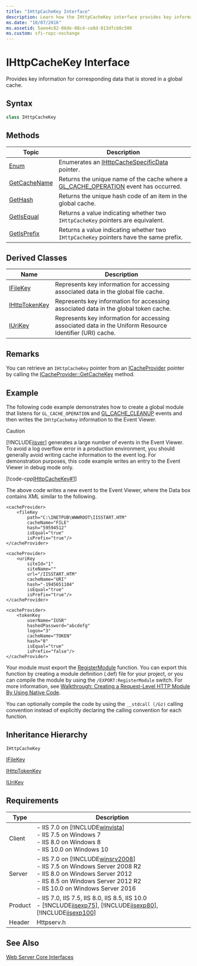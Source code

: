 ```yaml
---
title: "IHttpCacheKey Interface"
description: Learn how the IHttpCacheKey interface provides key information for corresponding data that is stored in a global cache.
ms.date: "10/07/2016"
ms.assetid: 5aee4c82-06de-08c4-ce8d-813dfcb8c506
ms.custom: sfi-ropc-nochange
---
```

# IHttpCacheKey Interface
Provides key information for corresponding data that is stored in a global cache.  
  
## Syntax  
  
```cpp  
class IHttpCacheKey  
```  
  
## Methods  
  
|Topic|Description|  
|-----------|-----------------|  
|[Enum](../../web-development-reference/native-code-api-reference/ihttpcachekey-enum-method.md)|Enumerates an [IHttpCacheSpecificData](../../web-development-reference/native-code-api-reference/ihttpcachespecificdata-interface.md) pointer.|  
|[GetCacheName](../../web-development-reference/native-code-api-reference/ihttpcachekey-getcachename-method.md)|Returns the unique name of the cache where a [GL_CACHE_OPERATION](../../web-development-reference/native-code-api-reference/request-processing-constants.md) event has occurred.|  
|[GetHash](../../web-development-reference/native-code-api-reference/ihttpcachekey-gethash-method.md)|Returns the unique hash code of an item in the global cache.|  
|[GetIsEqual](../../web-development-reference/native-code-api-reference/ihttpcachekey-getisequal-method.md)|Returns a value indicating whether two `IHttpCacheKey` pointers are equivalent.|  
|[GetIsPrefix](../../web-development-reference/native-code-api-reference/ihttpcachekey-getisprefix-method.md)|Returns a value indicating whether two `IHttpCacheKey` pointers have the same prefix.|  
  
## Derived Classes  
  
|Name|Description|  
|----------|-----------------|  
|[IFileKey](../../web-development-reference/native-code-api-reference/ifilekey-interface.md)|Represents key information for accessing associated data in the global file cache.|  
|[IHttpTokenKey](../../web-development-reference/native-code-api-reference/ihttptokenkey-interface.md)|Represents key information for accessing associated data in the global token cache.|  
|[IUriKey](../../web-development-reference/native-code-api-reference/iurikey-interface.md)|Represents key information for accessing associated data in the Uniform Resource Identifier (URI) cache.|  
  
## Remarks  
 You can retrieve an `IHttpCacheKey` pointer from an [ICacheProvider](../../web-development-reference/native-code-api-reference/icacheprovider-interface.md) pointer by calling the [ICacheProvider::GetCacheKey](../../web-development-reference/native-code-api-reference/icacheprovider-getcachekey-method.md) method.  
  
## Example  
 The following code example demonstrates how to create a global module that listens for `GL_CACHE_OPERATION` and [GL_CACHE_CLEANUP](../../web-development-reference/native-code-api-reference/request-processing-constants.md) events and then writes the `IHttpCacheKey` information to the Event Viewer.  
  
> [!CAUTION]
>  [!INCLUDE[iisver](../../wmi-provider/includes/iisver-md.md)] generates a large number of events in the Event Viewer. To avoid a log overflow error in a production environment, you should generally avoid writing cache information to the event log. For demonstration purposes, this code example writes an entry to the Event Viewer in debug mode only.  
  
 [!code-cpp[IHttpCacheKey#1](../../../samples/snippets/cpp/VS_Snippets_IIS/IIS7/IHttpCacheKey/cpp/IHttpCacheKey.cpp#1)]  
  
 The above code writes a new event to the Event Viewer, where the Data box contains XML similar to the following.  
  
```  
<cacheProvider>  
    <fileKey   
        path="C:\INETPUB\WWWROOT\IISSTART.HTM"   
        cacheName="FILE"   
        hash="59594512"   
        isEqual="true"   
        isPrefix="true"/>  
</cacheProvider>  
```  
  
```  
<cacheProvider>  
    <uriKey   
        siteId="1"   
        siteName=""   
        url="/IISSTART.HTM"   
        cacheName="URI"   
        hash="-1945651104"   
        isEqual="true"   
        isPrefix="true"/>  
</cacheProvider>  
```  
  
```  
<cacheProvider>  
    <tokenKey   
        userName="IUSR"   
        hashedPassword="abcdefg"   
        logon="3"   
        cacheName="TOKEN"   
        hash="0"   
        isEqual="true"   
        isPrefix="false"/>  
</cacheProvider>  
```  
  
 Your module must export the [RegisterModule](../../web-development-reference/native-code-api-reference/pfn-registermodule-function.md) function. You can export this function by creating a module definition (.def) file for your project, or you can compile the module by using the `/EXPORT:RegisterModule` switch. For more information, see [Walkthrough: Creating a Request-Level HTTP Module By Using Native Code](../../web-development-reference/native-code-development-overview/walkthrough-creating-a-request-level-http-module-by-using-native-code.md).  
  
 You can optionally compile the code by using the `__stdcall (/Gz)` calling convention instead of explicitly declaring the calling convention for each function.  
  
## Inheritance Hierarchy  
 `IHttpCacheKey`  
  
 [IFileKey](../../web-development-reference/native-code-api-reference/ifilekey-interface.md)  
  
 [IHttpTokenKey](../../web-development-reference/native-code-api-reference/ihttptokenkey-interface.md)  
  
 [IUriKey](../../web-development-reference/native-code-api-reference/iurikey-interface.md)  
  
## Requirements  
  
|Type|Description|  
|----------|-----------------|  
|Client|-   IIS 7.0 on [!INCLUDE[winvista](../../wmi-provider/includes/winvista-md.md)]<br />-   IIS 7.5 on Windows 7<br />-   IIS 8.0 on Windows 8<br />-   IIS 10.0 on Windows 10|  
|Server|-   IIS 7.0 on [!INCLUDE[winsrv2008](../../wmi-provider/includes/winsrv2008-md.md)]<br />-   IIS 7.5 on Windows Server 2008 R2<br />-   IIS 8.0 on Windows Server 2012<br />-   IIS 8.5 on Windows Server 2012 R2<br />-   IIS 10.0 on Windows Server 2016|  
|Product|-   IIS 7.0, IIS 7.5, IIS 8.0, IIS 8.5, IIS 10.0<br />-   [!INCLUDE[iisexp75](../../web-development-reference/native-code-api-reference/includes/iisexp75-md.md)], [!INCLUDE[iisexp80](../../web-development-reference/native-code-api-reference/includes/iisexp80-md.md)], [!INCLUDE[iisexp100](../../web-development-reference/native-code-api-reference/includes/iisexp100-md.md)]|  
|Header|Httpserv.h|  
  
## See Also  
 [Web Server Core Interfaces](../../web-development-reference/native-code-api-reference/web-server-core-interfaces.md)
